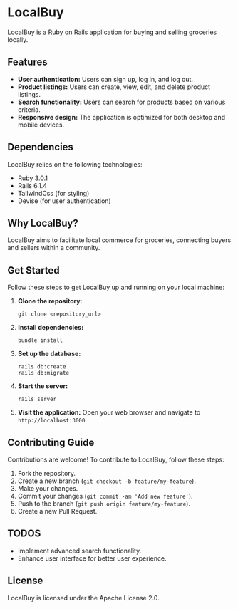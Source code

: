 # LocalBuy

LocalBuy is a Ruby on Rails application for buying and selling groceries locally.

## Features

- **User authentication:** Users can sign up, log in, and log out.
- **Product listings:** Users can create, view, edit, and delete product listings.
- **Search functionality:** Users can search for products based on various criteria.
- **Responsive design:** The application is optimized for both desktop and mobile devices.

## Dependencies

LocalBuy relies on the following technologies:

- Ruby 3.0.1
- Rails 6.1.4
- TailwindCss (for styling)
- Devise (for user authentication)

## Why LocalBuy?

LocalBuy aims to facilitate local commerce for groceries, connecting buyers and sellers within a community.

## Get Started

Follow these steps to get LocalBuy up and running on your local machine:

1. **Clone the repository:**
   ```
   git clone <repository_url>

   ```

2. **Install dependencies:**
   ```
   bundle install
   ```

3. **Set up the database:**
   ```
   rails db:create
   rails db:migrate
   ```

4. **Start the server:**
   ```
   rails server
   ```

5. **Visit the application:**
   Open your web browser and navigate to `http://localhost:3000`.

## Contributing Guide

Contributions are welcome! To contribute to LocalBuy, follow these steps:

1. Fork the repository.
2. Create a new branch (`git checkout -b feature/my-feature`).
3. Make your changes.
4. Commit your changes (`git commit -am 'Add new feature'`).
5. Push to the branch (`git push origin feature/my-feature`).
6. Create a new Pull Request.

## TODOS

- Implement advanced search functionality.
- Enhance user interface for better user experience.

## License

LocalBuy is licensed under the Apache License 2.0. 